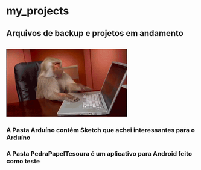# my_projects
## Arquivos de backup e projetos em andamento
##
<img src="https://github.com/LuizSimoes/my_projects/blob/master/cat-typing-22.gif">

### A Pasta Arduíno contém Sketch que achei interessantes para o Arduíno
### A Pasta PedraPapelTesoura é um aplicativo para Android feito como teste

